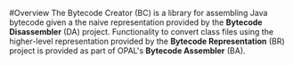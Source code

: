 #Overview
The Bytecode Creator (BC) is a library for assembling Java bytecode given a the naive
representation provided by the **Bytecode Disassembler** (DA) project. Functionality to
convert class files using the higher-level representation provided by the
**Bytecode Representation** (BR) project is provided as part of OPAL's **Bytecode Assembler** (BA).
